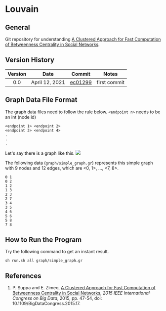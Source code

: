 # Louvain
## General
Git repository for understanding [A Clustered Approach for Fast Computation of Betweenness Centrality in Social Networks](https://ieeexplore.ieee.org/document/7207201/).

## Version History
| Version | Date  | Commit | Notes |
| :-----: | :-: | :-: | :-: |
| 0.0 | April 12, 2021 | [ec01299](https://github.com/TeraokaKanekoLab/betweenness_centrality/commit/ec01299186fe6aa64cb318f26836dc78ab2e4e34) | first commit |

## Graph Data File Format
The graph data files need to follow the rule below. `<endpoint n>` needs to be an int (node id)

```
<endpoint 1> <endpoint 2>
<endpoint 3> <endpoint 4>
.
.
.
```

Let's say there is a graph like this.
![](https://i.ibb.co/g6F8pfv/images-dragged.jpg)

The following data (`graph/simple_graph.gr`) represents this simple graph with 9 nodes and 12 edges, which are <0, 1>, ..., <7, 8>.

```
0 1
0 2
1 2
1 3
2 3
2 7
3 4
3 5
4 6
5 6
5 8
7 8
```

## How to Run the Program
Try the following command to get an instant result.

```
sh run.sh all graph/simple_graph.gr
```

## References
1. P. Suppa and E. Zimeo, [A Clustered Approach for Fast Computation of Betweenness Centrality in Social Networks](https://ieeexplore.ieee.org/document/7207201/), *2015 IEEE International Congress on Big Data*, 2015, pp. 47-54, doi: 10.1109/BigDataCongress.2015.17.